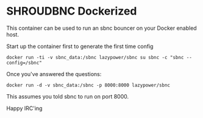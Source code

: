 # SHROUDBNC Dockerized

This container can be used to run an sbnc bouncer on your Docker enabled host.

Start up the container first to generate the first time config

    docker run -ti -v sbnc_data:/sbnc lazypower/sbnc su sbnc -c "sbnc --config=/sbnc"

Once you've answered the questions:

    docker run -d -v sbnc_data:/sbnc -p 8000:8000 lazypower/sbnc

This assumes you told sbnc to run on port 8000.

Happy IRC'ing
